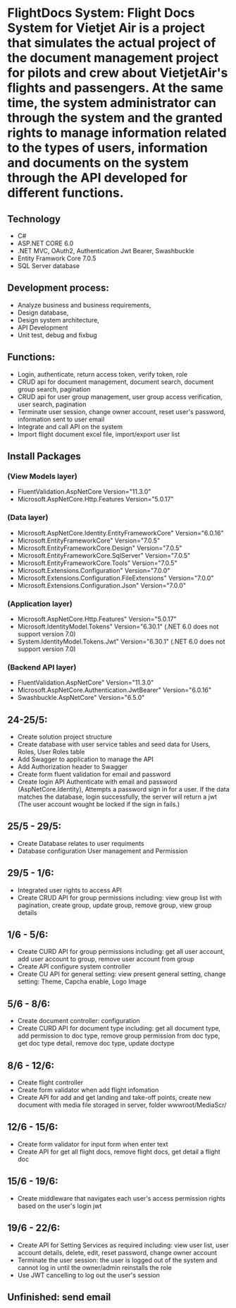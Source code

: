 # FlightDocs System: Flight Docs System for Vietjet Air is a project that simulates the actual project of the document management project for pilots and crew about VietjetAir's flights and passengers. At the same time, the system administrator can through the system and the granted rights to manage information related to the types of users, information and documents on the system through the API developed for different functions.
## Technology
- C#
- ASP.NET CORE 6.0
- .NET MVC, OAuth2, Authentication Jwt Bearer, Swashbuckle
- Entity Framwork Core 7.0.5
- SQL Server database
## Development process:
- Analyze business and business requirements,
- Design database,
- Design system architecture,
- API Development
- Unit test, debug and fixbug
## Functions:
- Login, authenticate, return access token, verify token, role
- CRUD api for document management, document search, document group search, pagination
- CRUD api for user group management, user group access verification, user search, pagination
- Terminate user session, change owner account, reset user's password, information sent to user email
- Integrate and call API on the system
- Import flight document excel file, import/export user list
## Install Packages
### (View Models layer)
- FluentValidation.AspNetCore Version="11.3.0" 
- Microsoft.AspNetCore.Http.Features Version="5.0.17"  
### (Data layer)
- Microsoft.AspNetCore.Identity.EntityFrameworkCore" Version="6.0.16" 
- Microsoft.EntityFrameworkCore" Version="7.0.5"
- Microsoft.EntityFrameworkCore.Design" Version="7.0.5"
- Microsoft.EntityFrameworkCore.SqlServer" Version="7.0.5"
- Microsoft.EntityFrameworkCore.Tools" Version="7.0.5"
- Microsoft.Extensions.Configuration" Version="7.0.0"
- Microsoft.Extensions.Configuration.FileExtensions" Version="7.0.0"
- Microsoft.Extensions.Configuration.Json" Version="7.0.0" 
### (Application layer)
- Microsoft.AspNetCore.Http.Features" Version="5.0.17" 
- Microsoft.IdentityModel.Tokens" Version="6.30.1" (.NET 6.0 does not support version 7.0)
- System.IdentityModel.Tokens.Jwt" Version="6.30.1" (.NET 6.0 does not support version 7.0) 
### (Backend API layer)     
- FluentValidation.AspNetCore" Version="11.3.0" 
- Microsoft.AspNetCore.Authentication.JwtBearer" Version="6.0.16"
- Swashbuckle.AspNetCore" Version="6.5.0" 
## 24-25/5: 
- Create solution project structure  
- Create database with user service tables and seed data for Users, Roles, User Roles table
- Add Swagger to application to manage the API
- Add Authorization header to Swagger
- Create form fluent validation for email and password
- Create login API Authenticate with email and password (AspNetCore.Identity), Attempts a password sign in for a user. If the data matches the database, login successfully, the server will return a jwt
(The user account wought be locked if the sign in fails.) 
## 25/5 - 29/5:
- Create Database relates to user requiments 
- Database configuration User management and Permission
## 29/5 - 1/6:
- Integrated user rights to access API
- Create CRUD API for group permissions including: view group list with pagination, create group, update group, remove group, view group details
## 1/6 - 5/6:
- Create CURD API for group permissions including: get all user account, add user account to group, remove user account from group
- Create API configure system controller 
- Create CU API for general setting: view present general setting, change setting: Theme, Capcha enable, Logo Image
## 5/6 - 8/6:
- Create document controller: configuration
- Create CURD API for document type including: get all document type, add permission to doc type, remove group permission from doc type, get doc type detail, remove doc type, update doctype
## 8/6 - 12/6:
- Create flight controller
- Create form validator when add flight infomation
- Create API for add and get landing and take-off points, create new document with media file storaged in server, folder wwwroot/MediaScr/
## 12/6 - 15/6:
- Create form validator for input form when enter text
- Create API for get all flight docs, remove flight docs, get detail a flight doc
## 15/6 - 19/6:
- Create middleware that navigates each user's access permission rights based on the user's login jwt
## 19/6 - 22/6: 
- Create API for Setting Services as required including: view user list, user account details, delete, edit, reset password, change owner account
- Terminate the user session: the user is logged out of the system and cannot log in until the owner/admin reinstalls the role
- Use JWT cancelling to log out the user's session
## Unfinished: send email
